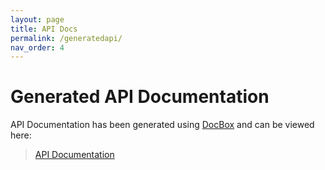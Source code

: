 ```yaml
---
layout: page
title: API Docs
permalink: /generatedapi/
nav_order: 4
---
```


# Generated API Documentation

API Documentation has been generated using [DocBox](https://forgebox.io/view/commandbox-docbox) and can be viewed here:

> [API Documentation](/api/index.html)
